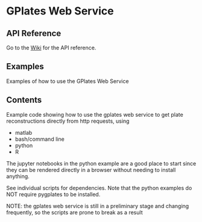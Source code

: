 # GPlates Web Service 

## API Reference

Go to the [Wiki](https://github.com/GPlates/gplates_web_service_doc/wiki) for the API reference.

## Examples

Examples of how to use the GPlates Web Service

## Contents
Example code showing how to use the gplates web service to get plate reconstructions directly from http requests, using
- matlab
- bash/command line
- python
- R

The jupyter notebooks in the python example are a good place to start since they can be rendered directly in a browser without 
needing to install anything.

See individual scripts for dependencies. Note that the python examples do NOT require pygplates to be installed.

NOTE: the gplates web service is still in a preliminary stage and changing frequently, so the scripts are prone to break as a result
